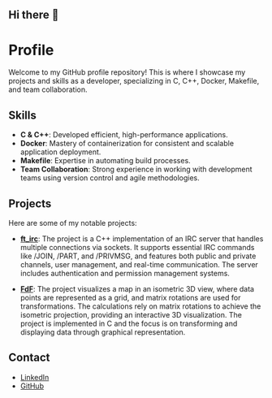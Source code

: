 ## Hi there 👋

# Profile

Welcome to my GitHub profile repository! This is where I showcase my projects and skills as a developer, specializing in C, C++, Docker, Makefile, and team collaboration.

## Skills
- **C & C++**: Developed efficient, high-performance applications.
- **Docker**: Mastery of containerization for consistent and scalable application deployment.
- **Makefile**: Expertise in automating build processes.
- **Team Collaboration**: Strong experience in working with development teams using version control and agile methodologies.

## Projects
Here are some of my notable projects:
- **[ft_irc](https://github.com/bedarenn/IRC)**: The project is a C++ implementation of an IRC server that handles multiple connections via sockets. It supports essential IRC commands like /JOIN, /PART, and /PRIVMSG, and features both public and private channels, user management, and real-time communication. The server includes authentication and permission management systems.

- **[FdF](https://github.com/bedarenn/FdF_matrix)**: The project visualizes a map in an isometric 3D view, where data points are represented as a grid, and matrix rotations are used for transformations. The calculations rely on matrix rotations to achieve the isometric projection, providing an interactive 3D visualization. The project is implemented in C and the focus is on transforming and displaying data through graphical representation.

## Contact
- [LinkedIn](https://www.linkedin.com/in/benoit-darenne/)
- [GitHub](https://github.com/bedarenn)

